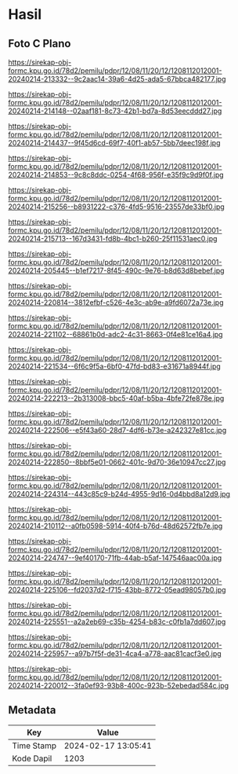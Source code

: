 # Hasil

## Foto C Plano

https://sirekap-obj-formc.kpu.go.id/78d2/pemilu/pdpr/12/08/11/20/12/1208112012001-20240214-213332--9c2aac14-39a6-4d25-ada5-67bbca482177.jpg

https://sirekap-obj-formc.kpu.go.id/78d2/pemilu/pdpr/12/08/11/20/12/1208112012001-20240214-214148--02aaf181-8c73-42b1-bd7a-8d53eecddd27.jpg

https://sirekap-obj-formc.kpu.go.id/78d2/pemilu/pdpr/12/08/11/20/12/1208112012001-20240214-214437--9f45d6cd-69f7-40f1-ab57-5bb7deec198f.jpg

https://sirekap-obj-formc.kpu.go.id/78d2/pemilu/pdpr/12/08/11/20/12/1208112012001-20240214-214853--9c8c8ddc-0254-4f68-956f-e35f9c9d9f0f.jpg

https://sirekap-obj-formc.kpu.go.id/78d2/pemilu/pdpr/12/08/11/20/12/1208112012001-20240214-215256--b8931222-c376-4fd5-9516-23557de33bf0.jpg

https://sirekap-obj-formc.kpu.go.id/78d2/pemilu/pdpr/12/08/11/20/12/1208112012001-20240214-215713--167d3431-fd8b-4bc1-b260-25f11531aec0.jpg

https://sirekap-obj-formc.kpu.go.id/78d2/pemilu/pdpr/12/08/11/20/12/1208112012001-20240214-205445--b1ef7217-8f45-490c-9e76-b8d63d8bebef.jpg

https://sirekap-obj-formc.kpu.go.id/78d2/pemilu/pdpr/12/08/11/20/12/1208112012001-20240214-220814--3812efbf-c526-4e3c-ab9e-a9fd6072a73e.jpg

https://sirekap-obj-formc.kpu.go.id/78d2/pemilu/pdpr/12/08/11/20/12/1208112012001-20240214-221102--68861b0d-adc2-4c31-8663-0f4e81ce16a4.jpg

https://sirekap-obj-formc.kpu.go.id/78d2/pemilu/pdpr/12/08/11/20/12/1208112012001-20240214-221534--6f6c9f5a-6bf0-47fd-bd83-e31671a8944f.jpg

https://sirekap-obj-formc.kpu.go.id/78d2/pemilu/pdpr/12/08/11/20/12/1208112012001-20240214-222213--2b313008-bbc5-40af-b5ba-4bfe72fe878e.jpg

https://sirekap-obj-formc.kpu.go.id/78d2/pemilu/pdpr/12/08/11/20/12/1208112012001-20240214-222506--e5f43a60-28d7-4df6-b73e-a242327e81cc.jpg

https://sirekap-obj-formc.kpu.go.id/78d2/pemilu/pdpr/12/08/11/20/12/1208112012001-20240214-222850--8bbf5e01-0662-401c-9d70-36e10947cc27.jpg

https://sirekap-obj-formc.kpu.go.id/78d2/pemilu/pdpr/12/08/11/20/12/1208112012001-20240214-224314--443c85c9-b24d-4955-9d16-0d4bbd8a12d9.jpg

https://sirekap-obj-formc.kpu.go.id/78d2/pemilu/pdpr/12/08/11/20/12/1208112012001-20240214-210112--a0fb0598-5914-40f4-b76d-48d62572fb7e.jpg

https://sirekap-obj-formc.kpu.go.id/78d2/pemilu/pdpr/12/08/11/20/12/1208112012001-20240214-224747--9ef40170-71fb-44ab-b5af-147546aac00a.jpg

https://sirekap-obj-formc.kpu.go.id/78d2/pemilu/pdpr/12/08/11/20/12/1208112012001-20240214-225106--fd2037d2-f715-43bb-8772-05ead98057b0.jpg

https://sirekap-obj-formc.kpu.go.id/78d2/pemilu/pdpr/12/08/11/20/12/1208112012001-20240214-225551--a2a2eb69-c35b-4254-b83c-c0fb1a7dd607.jpg

https://sirekap-obj-formc.kpu.go.id/78d2/pemilu/pdpr/12/08/11/20/12/1208112012001-20240214-225957--a97b7f5f-de31-4ca4-a778-aac81cacf3e0.jpg

https://sirekap-obj-formc.kpu.go.id/78d2/pemilu/pdpr/12/08/11/20/12/1208112012001-20240214-220012--3fa0ef93-93b8-400c-923b-52ebedad584c.jpg


## Metadata

| Key        | Value               |
| ---------- | ------------------- |
| Time Stamp | 2024-02-17 13:05:41 |
| Kode Dapil | 1203                |



